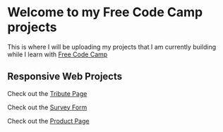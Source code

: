 # Welcome to my Free Code Camp projects
This is where I will be uploading my projects that I am currently building while I
learn with [Free Code Camp](http://www.freecodecamp.org)

## Responsive Web Projects

Check out the [Tribute Page](http://spencerpilling.com/FCC_Projects/Tribute_Page/)

Check out the [Survey Form](http://spencerpilling.com/FCC_Projects/Survey_Form/)

Check out the [Product Page](http://spencerpilling.com/FCC_Projects/Product_Page/)
